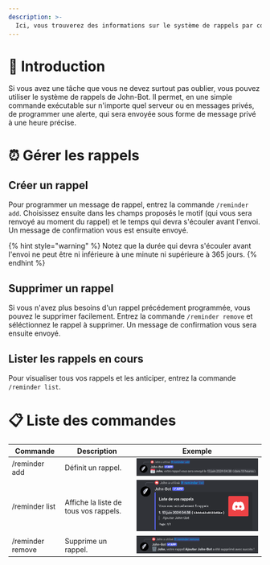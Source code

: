 ```yaml
---
description: >-
  Ici, vous trouverez des informations sur le système de rappels par commandes de John-Bot. Découvrez son fonctionnement avec ses nombreuses commandes.
---
```


# :rocket: Introduction

Si vous avez une tâche que vous ne devez surtout pas oublier, vous pouvez utiliser le système de rappels de John-Bot. Il permet, en une simple commande exécutable sur n'importe quel serveur ou en messages privés, de programmer une alerte, qui sera envoyée sous forme de message privé à une heure précise.

# :alarm_clock: Gérer les rappels

## Créer un rappel

Pour programmer un message de rappel, entrez la commande `/reminder add`. Choisissez ensuite dans les champs proposés le motif (qui vous sera renvoyé au moment du rappel) et le temps qui devra s'écouler avant l'envoi. Un message de confirmation vous est ensuite envoyé.

{% hint style="warning" %}
Notez que la durée qui devra s'écouler avant l'envoi ne peut être ni inférieure à une minute ni supérieure à 365 jours.
{% endhint %}

## Supprimer un rappel

Si vous n'avez plus besoins d'un rappel précédement programmée, vous pouvez le supprimer facilement. Entrez la commande `/reminder remove` et séléctionnez le rappel à supprimer. Un message de confirmation vous sera ensuite envoyé.

## Lister les rappels en cours

Pour visualiser tous vos rappels et les anticiper, entrez la commande `/reminder list`.

# :clipboard: Liste des commandes

 Commande | Description | Exemple |
| -------- | ----------- | ------- |
| /reminder add | Définit un rappel. | ![Commande /reminder add](../../.gitbook/assets/rappels_command_add.png) |
| /reminder list | Affiche la liste de tous vos rappels. | ![Commande /reminder list](../../.gitbook/assets/rappels_command_list.png) |
| /reminder remove | Supprime un rappel. | ![Commande /reminder remove](../../.gitbook/assets/rappels_command_remove.png) |